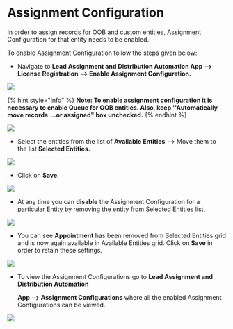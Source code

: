 # Assignment Configuration

In order to assign records for OOB and custom entities, Assignment Configuration for that entity needs to be enabled.

To enable Assignment Configuration follow the steps given below:&#x20;

* Navigate to **Lead Assignment and Distribution Automation App --> License Registration --> Enable Assignment Configuration.**

![](../../.gitbook/assets/Config\_1.jpg)

{% hint style="info" %}
**Note: To enable assignment configuration it is necessary to enable Queue for OOB entities. Also, keep ''Automatically move records....or assigned" box unchecked.**
{% endhint %}

![](<../../.gitbook/assets/Config\_2 (1).png>)

* Select the entities from the list of **Available Entities** --> Move them to the list **Selected Entities.**

![](<../../.gitbook/assets/Config\_3 (2).png>)

* Click on **Save**.&#x20;

![](<../../.gitbook/assets/Config\_4 (2).png>)

* At any time you can **disable** the Assignment Configuration for a particular Entity by removing the entity from Selected Entities list.

![](<../../.gitbook/assets/Config\_5 (2).png>)

* You can see **Appointment** has been removed from Selected Entities grid and is now again available in Available Entities grid. Click on **Save** in order to retain these settings.

![](<../../.gitbook/assets/Config\_6 (1).png>)

*   To view the Assignment Configurations go to **Lead Assignment and Distribution Automation**

    &#x20;**App --> Assignment Configurations** where all the enabled Assignment Configurations can be viewed.

![](<../../.gitbook/assets/Assign Config\_1.png>)
